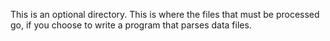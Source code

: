 This is an optional directory. This is where the files that must be processed
go, if you choose to write a program that parses data files.
